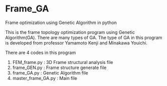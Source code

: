 # Frame_GA
Frame optimization using Genetic Algorithm in python

This is the frame topology optimization program using Genetic Algorithm(GA).
There are many types of GA. The type of GA in this program is developed from professor Yamamoto Kenji and Minakawa Youichi.

There are 4 codes in this program

1. FEM_frame.py : 3D Frame structural analysis file
2. frame_GEN.py : Frame structure generate file
3. frame_GA.py : Genetic Algorithm file
4. master_frame_GA.py : Main file

